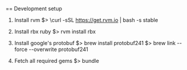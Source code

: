 == Development setup
  1.  Install rvm
      $> \curl -sSL https://get.rvm.io | bash -s stable

  2.  Install rbx ruby
      $> rvm install rbx

  3.  Install google's protobuf
      $> brew install protobuf241
      $> brew link --force --overwrite protobuf241

  4.  Fetch all required gems
      $> bundle